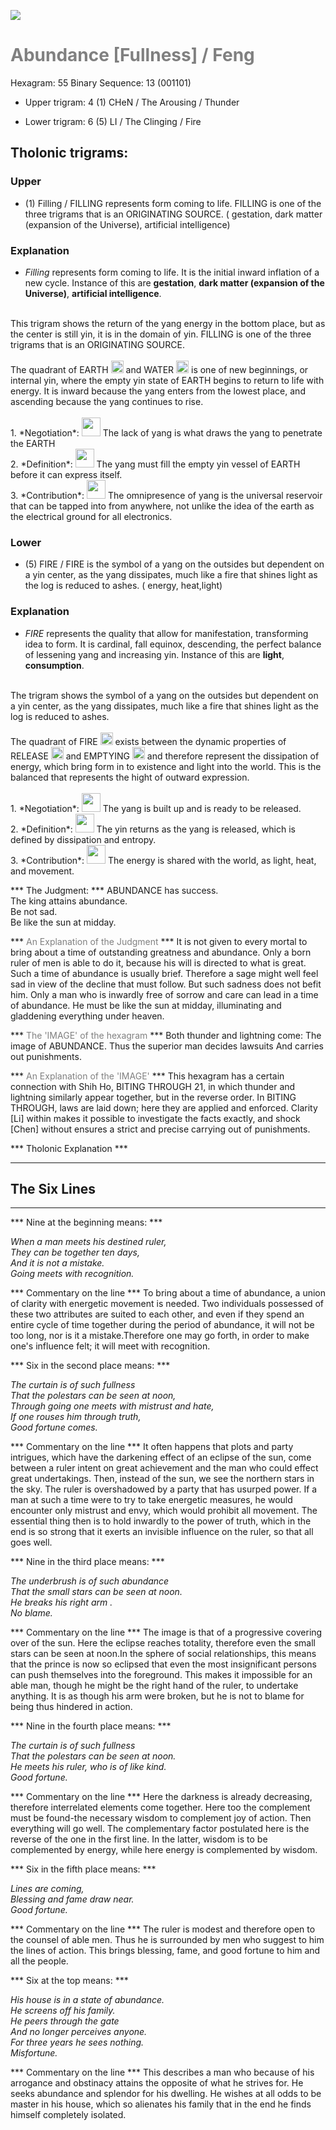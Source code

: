 

![](/assets/hexagram55.png)

# <span style="color:gray">Abundance [Fullness] /  Feng </span>
Hexagram: 55
Binary Sequence: 13 (001101)

* Upper trigram: 4 (1) CHeN / The Arousing / Thunder

* Lower trigram: 6 (5) LI / The Clinging / Fire

## <span style="brown:gray">Tholonic trigrams: </span>

### <span style="brown:gray">Upper </span>

* (1) Filling / FILLING represents form coming to life. FILLING is one of the three trigrams that is an ORIGINATING SOURCE. ( gestation, dark matter (expansion of the Universe), artificial intelligence)

### <span style="brown:gray">Explanation</span>

* *Filling* represents form coming to life.  It is the initial inward inflation of a new cycle. Instance of this are **gestation**, **dark matter (expansion of the Universe)**, **artificial intelligence**.<br/>
<br/>
This trigram shows the return of the yang energy in the bottom place, but as the center is still yin, it is in the domain of yin. FILLING is one of the three trigrams that is an ORIGINATING SOURCE.<br/>
<br/>
The quadrant of EARTH <img src="../Images/bc/trigram-b00.png" style="width:20px"/> and WATER <img src="../Images/bc/trigram-b01.png" style="width:20px"/> is one of new beginnings, or internal yin, where the empty yin state of EARTH begins to return to life with energy.   It is inward because the yang enters from the lowest place, and ascending because the yang continues to rise.<br/>
<br/>
1. *Negotiation*: <img src="../Images/bc/yang.png" style="width:30px"/> The lack of yang is what draws the yang to penetrate the EARTH<br/>
2. *Definition*: <img src="../Images/bc/yin.png" style="width:30px"/> The yang must fill the empty yin vessel of EARTH before it can express itself.<br/>
3. *Contribution*: <img src="../Images/bc/yin.png" style="width:30px"/> The omnipresence of yang is the universal reservoir that can be tapped into from anywhere, not unlike the idea of the earth as the electrical ground for all electronics.

### <span style="brown:gray">Lower </span>

* (5) FIRE / FIRE is the symbol of a yang on the outsides but dependent on a yin center, as the yang dissipates, much like a fire that shines light as the log is reduced to ashes. ( energy, heat,light)

### <span style="brown:gray">Explanation</span>

* *FIRE* represents the quality that allow for manifestation, transforming idea to form. It is cardinal, fall equinox, descending, the perfect balance of lessening yang and increasing yin. Instance of this are **light**, **consumption**.<br/>
<br/>
The trigram shows the symbol of a yang on the outsides but dependent on a yin center, as the yang dissipates, much like a fire that shines light as the log is reduced to ashes.<br/>
<br/>
The quadrant of FIRE <img src="../Images/bc/trigram-b05.png" style="width:20px"/> exists between the dynamic properties of RELEASE <img src="../Images/bc/trigram-b06.png" style="width:20px"/> and EMPTYING <img src="../Images/bc/trigram-b04.png" style="width:20px"/> and therefore represent the dissipation of energy, which bring form in to existence and light into the world. This is the balanced that represents the hight of outward expression.<br/>
<br/>
1. *Negotiation*: <img src="../Images/bc/yang.png" style="width:30px"/> The yang is built up and is ready to be released.<br/>
2. *Definition*: <img src="../Images/bc/yin.png" style="width:30px"/> The yin returns as the yang is released, which is defined by dissipation and entropy.<br/>
3. *Contribution*: <img src="../Images/bc/yang.png" style="width:30px"/> The energy is shared with the world, as light, heat, and movement. <br/>




*** The Judgment: ***
ABUNDANCE has success.<br/>
The king attains abundance.<br/>
Be not sad.<br/>
Be like the sun at midday.


*** <span style="color:gray">An Explanation of the Judgment</span> ***
It is not given to every mortal to bring about a time of outstanding greatness and abundance. Only a born ruler of men is able to do it, because his will is directed to what is great. Such a time of abundance is usually brief. Therefore a sage might well feel sad in view of the decline that must follow. But such sadness does not befit him. Only a man who is inwardly free of sorrow and care can lead in a time of abundance. He must be like the sun at midday, illuminating and gladdening everything under heaven.

*** <span style="color:gray">The 'IMAGE' of the hexagram</span> ***
Both thunder and lightning come: The image of ABUNDANCE. Thus the superior man decides lawsuits And carries out punishments.

*** <span style="color:gray">An Explanation of the 'IMAGE'</span> ***
This hexagram has a certain connection with Shih Ho, BITING THROUGH 21, in which thunder and lightning similarly appear together, but in the reverse order. In BITING THROUGH, laws are laid down; here they are applied and enforced. Clarity [Li] within makes it possible to investigate the facts exactly, and shock [Chen] without ensures a strict and precise carrying out of punishments.

*** <span style="brown:gray">Tholonic Explanation </span> ***





---
## The Six Lines ##
---
*** Nine at the beginning means: ***

_When a man meets his destined ruler,<br/>
They can be together ten days, <br/>
And it is not a mistake.<br/>
Going meets with recognition._

*** Commentary on the line ***
To bring about a time of abundance, a union of clarity with energetic movement is needed. Two individuals possessed of these two attributes are suited to each other, and even if they spend an entire cycle of time together during the period of abundance, it will not be too long, nor is it a mistake.Therefore one may go forth, in order to make one's influence felt; it will meet with recognition.

*** Six in the second place means: ***

_The curtain is of such fullness<br/>
That the polestars can be seen at noon,<br/>
Through going one meets with mistrust and hate,<br/>
If one rouses him through truth,<br/>
Good fortune comes._

*** Commentary on the line ***
It often happens that plots and party intrigues, which have the darkening effect of an eclipse of the sun, come between a ruler intent on great achievement and the man who could effect great undertakings. Then, instead of the sun, we see the northern stars in the sky. The ruler is overshadowed by a party that has usurped power. If a man at such a time were to try to take energetic measures, he would encounter only mistrust and envy, which would prohibit all movement. The essential thing then is to hold inwardly to the power of truth, which in the end is so strong that it exerts an invisible influence on the ruler, so that all goes well.

*** Nine in the third place means: ***

_The underbrush is of such abundance<br/>
That the small stars can be seen at noon.<br/>
He breaks his right arm .<br/>
No blame._

*** Commentary on the line ***
The image is that of a progressive covering over of the sun. Here the eclipse reaches totality, therefore even the small stars can be seen at noon.In the sphere of social relationships, this means that the prince is now so eclipsed that even the most insignificant persons can push themselves into the foreground. This makes it impossible for an able man, though he might be the right hand of the ruler, to undertake anything. It is as though his arm were broken, but he is not to blame for being thus hindered in action.

*** Nine in the fourth place means: ***

_The curtain is of such fullness<br/>
That the polestars can be seen at noon.<br/>
He meets his ruler, who is of like kind.<br/>
Good fortune._

*** Commentary on the line ***
Here the darkness is already decreasing, therefore interrelated elements come together. Here too the complement must be found-the necessary wisdom to complement joy of action. Then everything will go well. The complementary factor postulated here is the reverse of the one in the first line. In the latter, wisdom is to be complemented by energy, while here energy is complemented by wisdom.

*** Six in the fifth place means: ***

_Lines are coming,<br/>
Blessing and fame draw near.<br/>
Good fortune._

*** Commentary on the line ***
The ruler is modest and therefore open to the counsel of able men. Thus he is surrounded by men who suggest to him the lines of action. This brings blessing, fame, and good fortune to him and all the people.

*** Six at the top means: ***

_His house is in a state of abundance.<br/>
He screens off his family.<br/>
He peers through the gate<br/>
And no longer perceives anyone.<br/>
For three years he sees nothing.<br/>
Misfortune._

*** Commentary on the line ***
This describes a man who because of his arrogance and obstinacy attains the opposite of what he strives for. He seeks abundance and splendor for his dwelling. He wishes at all odds to be master in his house, which so alienates his family that in the end he finds himself completely isolated.

